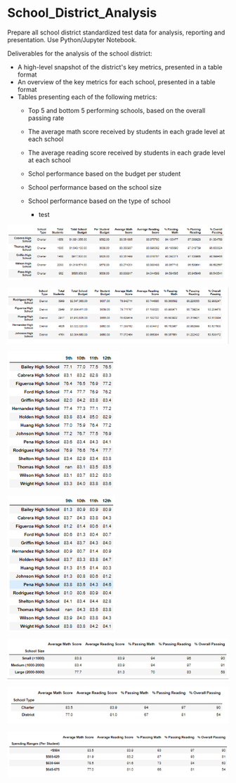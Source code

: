 # School_District_Analysis
Prepare all school district standardized test data for analysis, reporting and presentation.  Use Python/Jupyter Notebook.  

Deliverables for the analysis of the school district: 
* A high-level snapshot of the district's key metrics, presented in a table format
* An overview of the key metrics for each school, presented in a table format
* Tables presenting each of the following metrics:
  * Top 5 and bottom 5 performing schools, based on the overall passing rate
  * The average math score received by students in each grade level at each school
  * The average reading score received by students in each grade level at each school
  * Schol performance based on the budget per student
  * School performance based on the school size 
  * School performance based on the type of school
 
    * test











![Top_5](https://github.com/MikeHankinson/School_District_Analysis/blob/main/Resources/Top_5.PNG)

![Bottom_5](https://github.com/MikeHankinson/School_District_Analysis/blob/main/Resources/Bottom_5.PNG)

![Math_by_Grade](https://github.com/MikeHankinson/School_District_Analysis/blob/main/Resources/Math_by_Grade.PNG)

![Reading_by_Grade](https://github.com/MikeHankinson/School_District_Analysis/blob/main/Resources/Reading_by_Grade.PNG)

![School_Size](https://github.com/MikeHankinson/School_District_Analysis/blob/main/Resources/Scores_by_School_Size.PNG)

![School_Type](https://github.com/MikeHankinson/School_District_Analysis/blob/main/Resources/Scores_by_School_Type.PNG)

![School_Spending](https://github.com/MikeHankinson/School_District_Analysis/blob/main/Resources/Scores_by_Spending.PNG)




